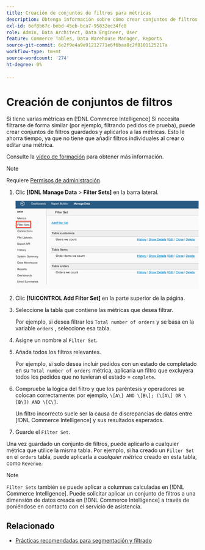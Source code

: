 ```yaml
---
title: Creación de conjuntos de filtros para métricas
description: Obtenga información sobre cómo crear conjuntos de filtros guardados y aplicarlos a las métricas.
exl-id: 6ef8b67c-bebd-45eb-bca7-95832ec34fc8
role: Admin, Data Architect, Data Engineer, User
feature: Commerce Tables, Data Warehouse Manager, Reports
source-git-commit: 6e2f9e4a9e91212771e6f6baa8c2f8101125217a
workflow-type: tm+mt
source-wordcount: '274'
ht-degree: 0%

---
```


# Creación de conjuntos de filtros

Si tiene varias métricas en [!DNL Commerce Intelligence] Si necesita filtrarse de forma similar (por ejemplo, filtrando pedidos de prueba), puede crear conjuntos de filtros guardados y aplicarlos a las métricas. Esto le ahorra tiempo, ya que no tiene que añadir filtros individuales al crear o editar una métrica.

Consulte la [vídeo de formación](https://experienceleague.adobe.com/docs/commerce-knowledge-base/kb/how-to/mbi-training-video-filter-sets.html) para obtener más información.

>[!NOTE]
>
>Requiere [Permisos de administración](../../administrator/user-management/user-management.md).

1. Clic **[!DNL Manage Data** > **Filter Sets]** en la barra lateral.

   ![](../../assets/create-filter-sets.png)

1. Clic **[!UICONTROL Add Filter Set]** en la parte superior de la página.

1. Seleccione la tabla que contiene las métricas que desea filtrar.

   Por ejemplo, si desea filtrar los `Total number of orders` y se basa en la variable `orders` , seleccione esa tabla.

1. Asigne un nombre al `Filter Set`.

1. Añada todos los filtros relevantes.

   Por ejemplo, si solo desea incluir pedidos con un estado de completado en su `Total number of orders` métrica, aplicaría un filtro que excluyera todos los pedidos que no tuvieran el estado = `complete`.

1. Compruebe la lógica del filtro y que los paréntesis y operadores se colocan correctamente: por ejemplo, `\[A\] AND \[B\]; (\[A\] OR \[B\]) AND \[C\]`.

   Un filtro incorrecto suele ser la causa de discrepancias de datos entre [!DNL Commerce Intelligence] y sus resultados esperados.

1. Guarde el `Filter Set`.

Una vez guardado un conjunto de filtros, puede aplicarlo a cualquier métrica que utilice la misma tabla. Por ejemplo, si ha creado un `Filter Set` en el `orders` tabla, puede aplicarla a *cualquier métrica* creado en esta tabla, como `Revenue`.

>[!NOTE]
>
>`Filter Sets` también se puede aplicar a columnas calculadas en [!DNL Commerce Intelligence]. Puede solicitar aplicar un conjunto de filtros a una dimensión de datos creada en [!DNL Commerce Intelligence] a través de poniéndose en contacto con el servicio de asistencia.

## Relacionado

* [Prácticas recomendadas para segmentación y filtrado](../../best-practices/segment-filter.md)
